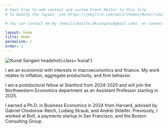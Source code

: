 ```yaml
---
# Feel free to add content and custom Front Matter to this file.
# To modify the layout, see https://jekyllrb.com/docs/themes/#overriding-theme-defaults

# You can contact me by [email](mailto:8ksangani@gmail.com), or connect  on [Twitter](https://twitter.com/ksangani8) or [LinkedIn](https://www.linkedin.com/in/kunalsangani/).

layout: home
title: Home
permalink: /
order: 1
---
```


![Kunal Sangani headshot](/assets/images/kunalsangani_headshot_cropped.jpeg){:class='kunal'}

I am an economist with interests in macroeconomics and finance. My work relates to inflation, aggregate productivity, and firm behavior. 

I am a postdoctoral fellow at Stanford from 2024-2025 and will join the Northwestern Economics department as an Assistant Professor starting in 2025.

I earned a Ph.D. in Business Economics in 2024 from Harvard, advised by Gabriel Chodorow-Reich, Ludwig Straub, and Andrei Shleifer. Previously, I worked at Bolt, a payments startup in San Francisco, and the Boston Consulting Group.
